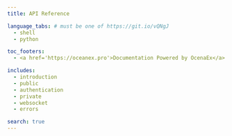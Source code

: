 ```yaml
---
title: API Reference

language_tabs: # must be one of https://git.io/vQNgJ
  - shell
  - python

toc_footers:
  - <a href='https://oceanex.pro'>Documentation Powered by OcenaEx</a>

includes:
  - introduction
  - public
  - authentication
  - private
  - websocket
  - errors

search: true
---
```






